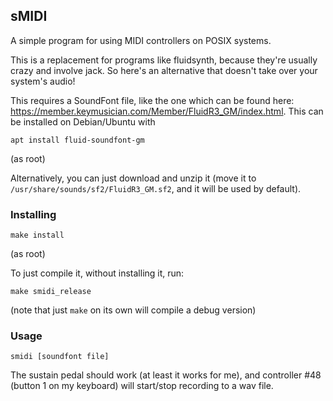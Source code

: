 ## sMIDI

A simple program for using MIDI controllers on POSIX systems. 

This is a replacement for programs like fluidsynth, because they're usually crazy and involve jack.
So here's an alternative that doesn't take over your system's audio!

This requires a SoundFont file, like the one which can be found here: https://member.keymusician.com/Member/FluidR3_GM/index.html. This can be installed on Debian/Ubuntu with

```
apt install fluid-soundfont-gm
```
(as root)

Alternatively, you can just download and unzip it (move it to `/usr/share/sounds/sf2/FluidR3_GM.sf2`, and 
it will be used by default).

### Installing

```
make install
```
(as root)

To just compile it, without installing it, run:
```
make smidi_release
```
(note that just `make` on its own will compile a debug version)

### Usage

```
smidi [soundfont file]
```

The sustain pedal should work (at least it works for me), and controller #48 (button 1 on my keyboard) will start/stop recording to a wav file.
